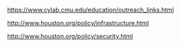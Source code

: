 https://www.cylab.cmu.edu/education/outreach_links.html

http://www.houston.org/policy/infrastructure.html

http://www.houston.org/policy/security.html
